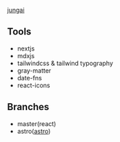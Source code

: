 [jungai](https://www.jungai.me)

## Tools

- nextjs
- mdxjs
- tailwindcss & tailwind typography
- gray-matter
- date-fns
- react-icons

## Branches
- master(react)
- astro([astro](https://astro.build/blog/introducing-astro))
